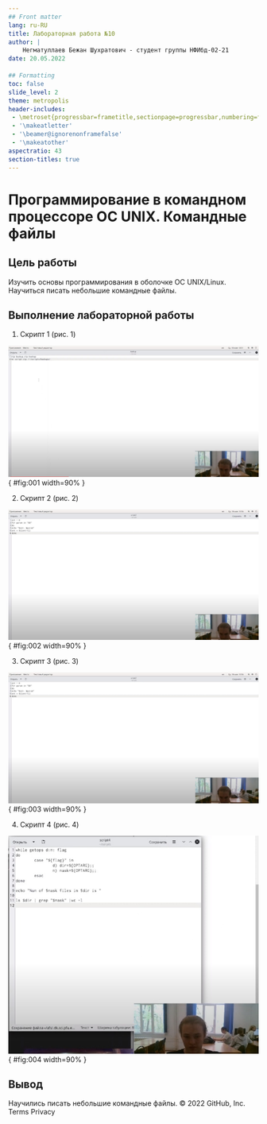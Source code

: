 ```yaml
---
## Front matter
lang: ru-RU
title: Лабораторная работа №10
author: |
    Негматуллаев Бежан Шухратович - студент группы НФИбд-02-21
date: 20.05.2022

## Formatting
toc: false
slide_level: 2
theme: metropolis
header-includes: 
 - \metroset{progressbar=frametitle,sectionpage=progressbar,numbering=fraction}
 - '\makeatletter'
 - '\beamer@ignorenonframefalse'
 - '\makeatother'
aspectratio: 43
section-titles: true
---
```


# Программирование в командном процессоре OC UNIX. Командные файлы

## Цель работы

Изучить основы программирования в оболочке ОС UNIX/Linux. Научиться писать
небольшие командные файлы.

## Выполнение лабораторной работы

1. Скрипт 1 (рис. 1)

![Скрипт 1](image/1.png){ #fig:001 width=90% }

2. Скрипт 2 (рис. 2)

![Скрипт 2](image/2.png){ #fig:002 width=90% }

3. Скрипт 3 (рис. 3)

![Скрипт 1](image/3.png){ #fig:003 width=90% }

4. Скрипт 4 (рис. 4)

![Скрипт 4](image/4.png){ #fig:004 width=90% }

## Вывод

Научились писать небольшие командные файлы.
© 2022 GitHub, Inc.
Terms
Privacy

